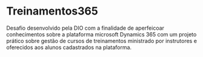 # Treinamentos365

Desafio desenvolvido pela DIO com a finalidade de aperfeicoar conhecimentos sobre a plataforma microsoft Dynamics 365 com um projeto prático sobre gestão de cursos de treinamentos ministrado por instrutores e oferecidos aos alunos cadastrados na plataforma.
